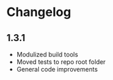 # Changelog

## 1.3.1

* Modulized build tools
* Moved tests to repo root folder
* General code improvements
